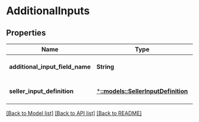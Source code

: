 # AdditionalInputs

## Properties
Name | Type | Description | Notes
------------ | ------------- | ------------- | -------------
**additional_input_field_name** | **String** | The field name. | [optional] [default to null]
**seller_input_definition** | [***::models::SellerInputDefinition**](SellerInputDefinition.md) |  | [optional] [default to null]

[[Back to Model list]](../README.md#documentation-for-models) [[Back to API list]](../README.md#documentation-for-api-endpoints) [[Back to README]](../README.md)


